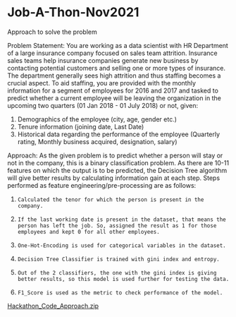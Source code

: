 # Job-A-Thon-Nov2021

Approach to solve the problem
 
Problem Statement:
You are working as a data scientist with HR Department of a large insurance company focused on sales team attrition. Insurance sales teams help insurance companies generate new business by contacting potential customers and selling one or more types of insurance. The department generally sees high attrition and thus staffing becomes a crucial aspect.
To aid staffing, you are provided with the monthly information for a segment of employees for 2016 and 2017 and tasked to predict whether a current employee will be leaving the organization in the upcoming two quarters (01 Jan 2018 - 01 July 2018) or not, given:
1.	Demographics of the employee (city, age, gender etc.)
2.	Tenure information (joining date, Last Date)
3.	Historical data regarding the performance of the employee (Quarterly rating, Monthly business acquired, designation, salary)

Approach:
As the given problem is to predict whether a person will stay or not in the company, this is a binary classification problem.
As there are 10-11 features on which the output is to be predicted, the Decision Tree algorithm will give better results by calculating information gain at each step.
Steps performed as feature engineering/pre-processing are as follows:
1.     Calculated the tenor for which the person is present in the company.
2.     If the last working date is present in the dataset, that means the person has left the job. So, assigned the result as 1 for those employees and kept 0 for all other employees.
3.     One-Hot-Encoding is used for categorical variables in the dataset.
4.     Decision Tree Classifier is trained with gini index and entropy.
5.     Out of the 2 classifiers, the one with the gini index is giving better results, so this model is used further for testing the data.
6.     F1_Score is used as the metric to check performance of the model.

[Hackathon_Code_Approach.zip](https://github.com/SayaliNandode/Job-A-Thon-Nov2021/files/7576923/Hackathon_Code_Approach.zip)
